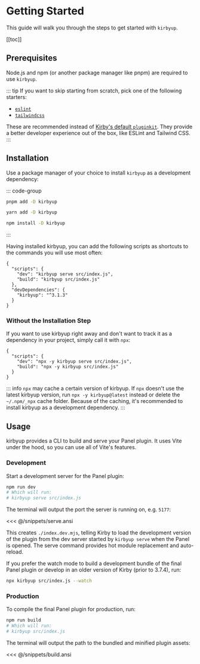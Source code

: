 # Getting Started

This guide will walk you through the steps to get started with `kirbyup`.

[[toc]]

## Prerequisites

Node.js and npm (or another package manager like pnpm) are required to use `kirbyup`.

::: tip
If you want to skip starting from scratch, pick one of the following starters:

- [`eslint`](https://github.com/johannschopplich/kirbyup/tree/main/examples/eslint)
- [`tailwindcss`](https://github.com/johannschopplich/kirbyup/tree/main/examples/tailwindcss)

These are recommended instead of [Kirby's default `pluginkit`](https://github.com/getkirby/pluginkit/tree/4-panel). They provide a better developer experience out of the box, like ESLint and Tailwind CSS.
:::

## Installation

Use a package manager of your choice to install `kirbyup` as a development dependency:

::: code-group
  ```bash [pnpm]
  pnpm add -D kirbyup
  ```
  ```bash [yarn]
  yarn add -D kirbyup
  ```
  ```bash [npm]
  npm install -D kirbyup
  ```
:::

Having installed kirbyup, you can add the following scripts as shortcuts to the commands you will use most often:

```json{3-4}
{
  "scripts": {
    "dev": "kirbyup serve src/index.js",
    "build": "kirbyup src/index.js"
  },
  "devDependencies": {
    "kirbyup": "^3.1.3"
  }
}
```

### Without the Installation Step

If you want to use kirbyup right away and don't want to track it as a dependency in your project, simply call it with `npx`:

```json{3-4}
{
  "scripts": {
    "dev": "npx -y kirbyup serve src/index.js",
    "build": "npx -y kirbyup src/index.js"
  }
}
```

::: info
`npx` may cache a certain version of kirbyup. If `npx` doesn't use the latest kirbyup version, run `npx -y kirbyup@latest` instead or delete the `~/.npm/_npx` cache folder.
Because of the caching, it's recommended to install kirbyup as a development dependency.
:::

## Usage

kirbyup provides a CLI to build and serve your Panel plugin. It uses Vite under the hood, so you can use all of Vite's features.

### Development

Start a development server for the Panel plugin:

```bash
npm run dev
# Which will run:
# kirbyup serve src/index.js
```

The terminal will output the port the server is running on, e.g. `5177`:

<<< @/snippets/serve.ansi

This creates `./index.dev.mjs`, telling Kirby to load the development version of the plugin from the dev server started by `kirbyup serve` when the Panel is opened. The serve command provides hot module replacement and auto-reload.

If you prefer the watch mode to build a development bundle of the final Panel plugin or develop in an older version of Kirby (prior to 3.7.4), run:

```bash
npx kirbyup src/index.js --watch
```

### Production

To compile the final Panel plugin for production, run:

```bash
npm run build
# Which will run:
# kirbyup src/index.js
```

The terminal will output the path to the bundled and minified plugin assets:

<<< @/snippets/build.ansi
